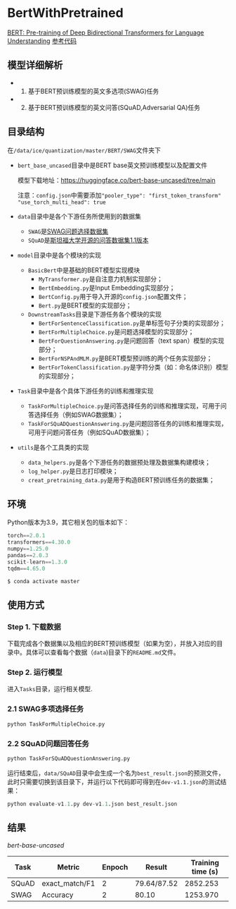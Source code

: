 # BertWithPretrained

[BERT: Pre-training of Deep Bidirectional Transformers for Language Understanding](https://arxiv.org/abs/1810.04805)
[参考代码](https://github.com/moon-hotel/BertWithPretrained/tree/main)

## 模型详细解析
- 1. 基于BERT预训练模型的英文多选项(SWAG)任务
- 2. 基于BERT预训练模型的英文问答(SQuAD,Adversarial QA)任务

## 目录结构

在`/data/ice/quantization/master/BERT/SWAG`文件夹下

- `bert_base_uncased`目录中是BERT base英文预训练模型以及配置文件

    模型下载地址：https://huggingface.co/bert-base-uncased/tree/main
    
    注意：`config.json`中需要添加`"pooler_type": "first_token_transform"`
                                `"use_torch_multi_head": true`

- `data`目录中是各个下游任务所使用到的数据集
    - `SWAG`是[SWAG问题选择数据集](https://github.com/rowanz/swagaf/tree/master/data)
    - `SQuAD`是[斯坦福大学开源的问答数据集1.1版本](https://rajpurkar.github.io/SQuAD-explorer/)

- `model`目录中是各个模块的实现
    - `BasicBert`中是基础的BERT模型实现模块
        - `MyTransformer.py`是自注意力机制实现部分；
        - `BertEmbedding.py`是Input Embedding实现部分；
        - `BertConfig.py`用于导入开源的`config.json`配置文件；
        - `Bert.py`是BERT模型的实现部分；
    - `DownstreamTasks`目录是下游任务各个模块的实现
        - `BertForSentenceClassification.py`是单标签句子分类的实现部分；
        - `BertForMultipleChoice.py`是问题选择模型的实现部分；
        - `BertForQuestionAnswering.py`是问题回答（text span）模型的实现部分；
        - `BertForNSPAndMLM.py`是BERT模型预训练的两个任务实现部分；
        - `BertForTokenClassification.py`是字符分类（如：命名体识别）模型的实现部分；

- `Task`目录中是各个具体下游任务的训练和推理实现
    - `TaskForMultipleChoice.py`是问答选择任务的训练和推理实现，可用于问答选择任务（例如SWAG数据集）；
    - `TaskForSQuADQuestionAnswering.py`是问题回答任务的训练和推理实现，可用于问题问答任务（例如SQuAD数据集）；

- `utils`是各个工具类的实现
    - `data_helpers.py`是各个下游任务的数据预处理及数据集构建模块；
    - `log_helper.py`是日志打印模块；
    - `creat_pretraining_data.py`是用于构造BERT预训练任务的数据集；

## 环境
Python版本为3.9，其它相关包的版本如下：
```python
torch==2.0.1
transformers==4.30.0
numpy==1.25.0
pandas==2.0.3
scikit-learn==1.3.0
tqdm==4.65.0
```
```sh
$ conda activate master
```

## 使用方式
### Step 1. 下载数据 
下载完成各个数据集以及相应的BERT预训练模型（如果为空），并放入对应的目录中。具体可以查看每个数据（`data`)目录下的`README.md`文件。
### Step 2. 运行模型 
进入`Tasks`目录，运行相关模型.
### 2.1 SWAG多项选择任务

```python
python TaskForMultipleChoice.py
```

### 2.2 SQuAD问题回答任务

```python
python TaskForSQuADQuestionAnswering.py
```

运行结束后，`data/SQuAD`目录中会生成一个名为`best_result.json`的预测文件，此时只需要切换到该目录下，并运行以下代码即可得到在`dev-v1.1.json`的测试结果：

```python
python evaluate-v1.1.py dev-v1.1.json best_result.json
```

## 结果

*bert-base-uncased* 

| Task           | Metric          | Enpoch | Result      | Training time (s) | 
|----------------|-----------------|--------|-------------|-------------------|
| SQuAD          | exact_match/F1  | 2      | 79.64/87.52 |  2852.253         |
| SWAG           | Accuracy        | 2      | 80.10       |  1253.970         |
